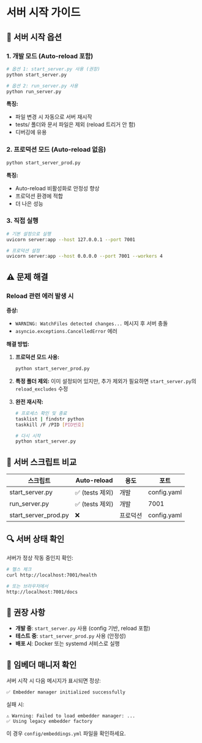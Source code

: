 # 서버 시작 가이드

## 🚀 서버 시작 옵션

### 1. 개발 모드 (Auto-reload 포함)
```bash
# 옵션 1: start_server.py 사용 (권장)
python start_server.py

# 옵션 2: run_server.py 사용
python run_server.py
```

**특징:**
- 파일 변경 시 자동으로 서버 재시작
- tests/ 폴더와 문서 파일은 제외 (reload 트리거 안 함)
- 디버깅에 유용

### 2. 프로덕션 모드 (Auto-reload 없음)
```bash
python start_server_prod.py
```

**특징:**
- Auto-reload 비활성화로 안정성 향상
- 프로덕션 환경에 적합
- 더 나은 성능

### 3. 직접 실행
```bash
# 기본 설정으로 실행
uvicorn server:app --host 127.0.0.1 --port 7001

# 프로덕션 설정
uvicorn server:app --host 0.0.0.0 --port 7001 --workers 4
```

## ⚠️ 문제 해결

### Reload 관련 에러 발생 시

**증상:**
- `WARNING: WatchFiles detected changes...` 메시지 후 서버 충돌
- `asyncio.exceptions.CancelledError` 에러

**해결 방법:**

1. **프로덕션 모드 사용:**
   ```bash
   python start_server_prod.py
   ```

2. **특정 폴더 제외:**
   이미 설정되어 있지만, 추가 제외가 필요하면 `start_server.py`의 `reload_excludes` 수정

3. **완전 재시작:**
   ```bash
   # 프로세스 확인 및 종료
   tasklist | findstr python
   taskkill /F /PID [PID번호]
   
   # 다시 시작
   python start_server.py
   ```

## 📁 서버 스크립트 비교

| 스크립트 | Auto-reload | 용도 | 포트 |
|---------|------------|------|------|
| start_server.py | ✅ (tests 제외) | 개발 | config.yaml |
| run_server.py | ✅ (tests 제외) | 개발 | 7001 |
| start_server_prod.py | ❌ | 프로덕션 | config.yaml |

## 🔍 서버 상태 확인

서버가 정상 작동 중인지 확인:

```bash
# 헬스 체크
curl http://localhost:7001/health

# 또는 브라우저에서
http://localhost:7001/docs
```

## 📝 권장 사항

- **개발 중**: `start_server.py` 사용 (config 기반, reload 포함)
- **테스트 중**: `start_server_prod.py` 사용 (안정성)
- **배포 시**: Docker 또는 systemd 서비스로 실행

## 🎯 임베더 매니저 확인

서버 시작 시 다음 메시지가 표시되면 정상:
```
✅ Embedder manager initialized successfully
```

실패 시:
```
⚠️ Warning: Failed to load embedder manager: ...
✅ Using legacy embedder factory
```

이 경우 `config/embeddings.yml` 파일을 확인하세요.
